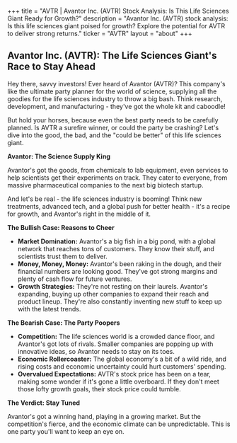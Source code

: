 +++
title = "AVTR |  Avantor Inc. (AVTR) Stock Analysis: Is This Life Sciences Giant Ready for Growth?"
description = "Avantor Inc. (AVTR) stock analysis: Is this life sciences giant poised for growth?  Explore the potential for AVTR to deliver strong returns."
ticker = "AVTR"
layout = "about"
+++

        


## Avantor Inc. (AVTR):  The Life Sciences Giant's Race to Stay Ahead

Hey there, savvy investors! Ever heard of Avantor (AVTR)? This company's like the ultimate party planner for the world of science, supplying all the goodies for the life sciences industry to throw a big bash.  Think research, development, and manufacturing - they've got the whole kit and caboodle! 

But hold your horses, because even the best party needs to be carefully planned.  Is AVTR a surefire winner, or could the party be crashing? Let's dive into the good, the bad, and the "could be better" of this life sciences giant. 

**Avantor:  The Science Supply King**

Avantor's got the goods, from chemicals to lab equipment, even services to help scientists get their experiments on track.  They cater to everyone, from massive pharmaceutical companies to the next big biotech startup. 

And let's be real - the life sciences industry is booming!  Think new treatments, advanced tech, and a global push for better health - it's a recipe for growth, and Avantor's right in the middle of it.

**The Bullish Case:  Reasons to Cheer**

* **Market Domination:**  Avantor's a big fish in a big pond, with a global network that reaches tons of customers. They know their stuff, and scientists trust them to deliver. 
* **Money, Money, Money:**  Avantor's been raking in the dough, and their financial numbers are looking good.  They've got strong margins and plenty of cash flow for future ventures.
* **Growth Strategies:**  They're not resting on their laurels.  Avantor's expanding, buying up other companies to expand their reach and product lineup.  They're also constantly inventing new stuff to keep up with the latest trends. 

**The Bearish Case:  The Party Poopers**

* **Competition:**  The life sciences world is a crowded dance floor, and Avantor's got lots of rivals.  Smaller companies are popping up with innovative ideas, so Avantor needs to stay on its toes. 
* **Economic Rollercoaster:**  The global economy's a bit of a wild ride, and rising costs and economic uncertainty could hurt customers' spending.  
* **Overvalued Expectations:**  AVTR's stock price has been on a tear, making some wonder if it's gone a little overboard.  If they don't meet those lofty growth goals, their stock price could tumble.

**The Verdict:  Stay Tuned**

Avantor's got a winning hand, playing in a growing market.  But the competition's fierce, and the economic climate can be unpredictable.  This is one party you'll want to keep an eye on. 

        